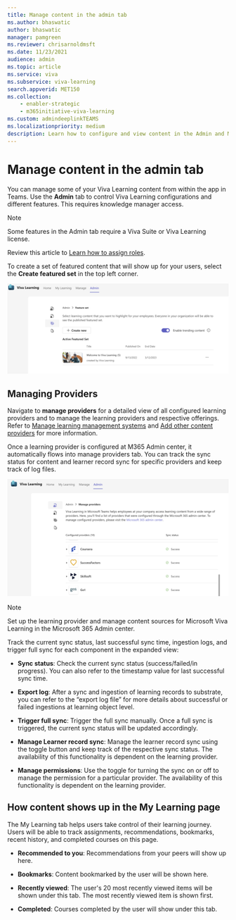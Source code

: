 ```yaml
---
title: Manage content in the admin tab
ms.author: bhaswatic
author: bhaswatic
manager: pamgreen
ms.reviewer: chrisarnoldmsft
ms.date: 11/23/2021
audience: admin
ms.topic: article
ms.service: viva
ms.subservice: viva-learning
search.appverid: MET150
ms.collection: 
    - enabler-strategic
    - m365initiative-viva-learning
ms.custom: admindeeplinkTEAMS
ms.localizationpriority: medium
description: Learn how to configure and view content in the Admin and My Learning tabs in Viva Learning.
---
```


# Manage content in the admin tab

You can manage some of your Viva Learning content from within the app in Teams. Use the **Admin** tab to control Viva Learning configurations and different features. This requires knowledge manager access.  

>[!NOTE]
> Some features in the Admin tab require a Viva Suite or Viva Learning license.

Review this article to [Learn how to assign roles](/exchange/permissions/role-group-members).

To create a set of featured content that will show up for your users, select the **Create featured set** in the top left corner.

![Screenshot shows the feature set inside the new admin tab for Viva Learning.](../media/learning/new-admin-tab.png)

## Managing Providers

Navigate to **manage providers** for a detailed view of all configured learning providers and to manage the learning providers and respective offerings. Refer to [Manage learning management systems](../learning/configure-lms.md) and [Add other content providers](../learning/configure-other-content-sources.md) for more information.

Once a learning provider is configured at M365 Admin center, it automatically flows into manage providers tab. You can track the sync status for content and learner record sync for specific providers and keep track of log files.

![Screenshot shows the manage providers options inside the new admin tab for Viva Learning.](../media/learning/manage-providers-new-admin.png)

>[!NOTE]
> Set up the learning provider and manage content sources for Microsoft Viva Learning in the Microsoft 365 Admin center.

Track the current sync status, last successful sync time, ingestion logs, and trigger full sync for each component in the expanded view:

- **Sync status**: Check the current sync status (success/failed/in progress). You can also refer to the timestamp value for last successful sync time.

- **Export log**: After a sync and ingestion of learning records to substrate, you can refer to the “export log file” for more details about successful or failed ingestions at learning object level.

- **Trigger full sync**: Trigger the full sync manually. Once a full sync is triggered, the current sync status will be updated accordingly.

- **Manage Learner record sync**: Manage the learner record sync using the toggle button and keep track of the respective sync status. The availability of this functionality is dependent on the learning provider.

- **Manage permissions**: Use the toggle for turning the sync on or off to manage the permission for a particular provider. The availability of this functionality is dependent on the learning provider.

## How content shows up in the My Learning page

The My Learning tab helps users take control of their learning journey. Users will be able to track assignments, recommendations, bookmarks, recent history, and completed courses on this page.

- **Recommended to you**: Recommendations from your peers will show up here.

- **Bookmarks**: Content bookmarked by the user will be shown here.

- **Recently viewed**: The user's 20 most recently viewed items will be shown under this tab. The most recently viewed item is shown first.

- **Completed**: Courses completed by the user will show under this tab.
